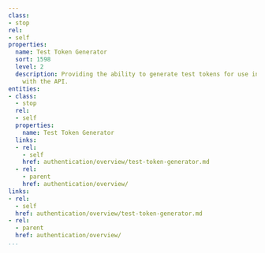 ```yaml
---
class:
- stop
rel:
- self
properties:
  name: Test Token Generator
  sort: 1598
  level: 2
  description: Providing the ability to generate test tokens for use in authenticating
    with the API.
entities:
- class:
  - stop
  rel:
  - self
  properties:
    name: Test Token Generator
  links:
  - rel:
    - self
    href: authentication/overview/test-token-generator.md
  - rel:
    - parent
    href: authentication/overview/
links:
- rel:
  - self
  href: authentication/overview/test-token-generator.md
- rel:
  - parent
  href: authentication/overview/
...
```

